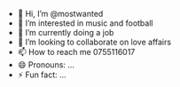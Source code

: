 - 👋 Hi, I’m @mostwanted
- 👀 I’m interested in music and football 
- 🌱 I’m currently doing a job
- 💞️ I’m looking to collaborate on love affairs 
- 📫 How to reach me 0755116017
- 😄 Pronouns: ...
- ⚡ Fun fact: ...

<!---
Giftmjema/Giftmjema is a ✨ special ✨ repository because its `README.md` (this file) appears on your GitHub profile.
You can click the Preview link to take a look at your changes.
--->
